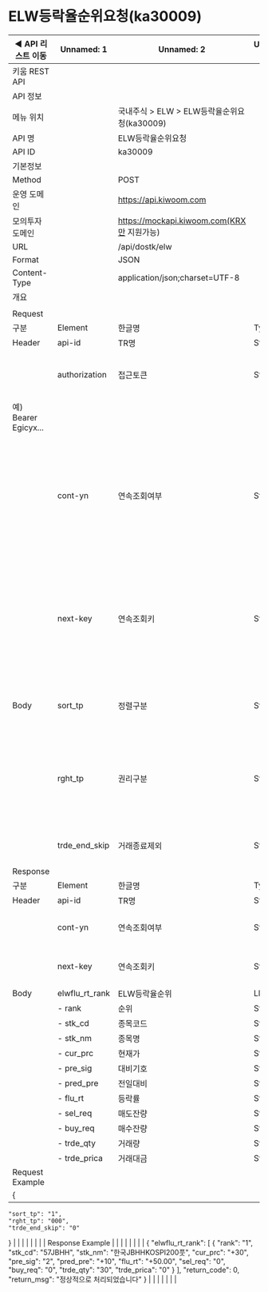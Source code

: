 # ELW등락율순위요청(ka30009)

| ◀ API 리스트 이동 | Unnamed: 1 | Unnamed: 2 | Unnamed: 3 | Unnamed: 4 | Unnamed: 5 | Unnamed: 6 |
| --- | --- | --- | --- | --- | --- | --- |
| 키움 REST API |  |  |  |  |  |  |
| API 정보 |  |  |  |  |  |  |
| 메뉴 위치 |  | 국내주식 > ELW > ELW등락율순위요청(ka30009) |  |  |  |  |
| API 명 |  | ELW등락율순위요청 |  |  |  |  |
| API ID |  | ka30009 |  |  |  |  |
| 기본정보 |  |  |  |  |  |  |
| Method |  | POST |  |  |  |  |
| 운영 도메인 |  | https://api.kiwoom.com |  |  |  |  |
| 모의투자 도메인 |  | https://mockapi.kiwoom.com(KRX만 지원가능) |  |  |  |  |
| URL |  | /api/dostk/elw |  |  |  |  |
| Format |  | JSON |  |  |  |  |
| Content-Type |  | application/json;charset=UTF-8 |  |  |  |  |
| 개요 |  |  |  |  |  |  |
|  |  |  |  |  |  |  |
| Request |  |  |  |  |  |  |
| 구분 | Element | 한글명 | Type | Required | Length | Description |
| Header | api-id | TR명 | String | Y | 10 |  |
|  | authorization | 접근토큰 | String | Y | 1000 | 토큰 지정시 토큰타입("Bearer") 붙혀서 호출 
 예) Bearer Egicyx... |
|  | cont-yn | 연속조회여부 | String | N | 1 | 응답 Header의 연속조회여부값이 Y일 경우 다음데이터 요청시 응답 Header의 cont-yn값 세팅 |
|  | next-key | 연속조회키 | String | N | 50 | 응답 Header의 연속조회여부값이 Y일 경우 다음데이터 요청시 응답 Header의 next-key값 세팅 |
| Body | sort_tp | 정렬구분 | String | Y | 1 | 1:상승률, 2:상승폭, 3:하락률, 4:하락폭 |
|  | rght_tp | 권리구분 | String | Y | 3 | 000:전체, 001:콜, 002:풋, 003:DC, 004:DP, 006:조기종료콜, 007:조기종료풋 |
|  | trde_end_skip | 거래종료제외 | String | Y | 1 | 1:거래종료제외, 0:거래종료포함 |
| Response |  |  |  |  |  |  |
| 구분 | Element | 한글명 | Type | Required | Length | Description |
| Header | api-id | TR명 | String | Y | 10 |  |
|  | cont-yn | 연속조회여부 | String | N | 1 | 다음 데이터가 있을시 Y값 전달 |
|  | next-key | 연속조회키 | String | N | 50 | 다음 데이터가 있을시 다음 키값 전달 |
| Body | elwflu_rt_rank | ELW등락율순위 | LIST | N |  |  |
|  | - rank | 순위 | String | N | 20 |  |
|  | - stk_cd | 종목코드 | String | N | 20 |  |
|  | - stk_nm | 종목명 | String | N | 40 |  |
|  | - cur_prc | 현재가 | String | N | 20 |  |
|  | - pre_sig | 대비기호 | String | N | 20 |  |
|  | - pred_pre | 전일대비 | String | N | 20 |  |
|  | - flu_rt | 등락률 | String | N | 20 |  |
|  | - sel_req | 매도잔량 | String | N | 20 |  |
|  | - buy_req | 매수잔량 | String | N | 20 |  |
|  | - trde_qty | 거래량 | String | N | 20 |  |
|  | - trde_prica | 거래대금 | String | N | 20 |  |
| Request Example |  |  |  |  |  |  |
| {
    "sort_tp": "1",
    "rght_tp": "000",
    "trde_end_skip": "0"
} |  |  |  |  |  |  |
| Response Example |  |  |  |  |  |  |
| {
    "elwflu_rt_rank": [
        {
            "rank": "1",
            "stk_cd": "57JBHH",
            "stk_nm": "한국JBHHKOSPI200풋",
            "cur_prc": "+30",
            "pre_sig": "2",
            "pred_pre": "+10",
            "flu_rt": "+50.00",
            "sel_req": "0",
            "buy_req": "0",
            "trde_qty": "30",
            "trde_prica": "0"
        }
    ],
    "return_code": 0,
    "return_msg": "정상적으로 처리되었습니다"
} |  |  |  |  |  |  |
